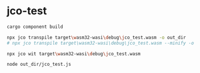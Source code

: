 # jco-test

```bash
cargo component build
```

```bash
npx jco transpile target\wasm32-wasi\debug\jco_test.wasm -o out_dir
# npx jco transpile target\wasm32-wasi\debug\jco_test.wasm --minify -o out_dir
```

```bash
npx jco wit target\wasm32-wasi\debug\jco_test.wasm
```

```bash
node out_dir/jco_test.js
```
